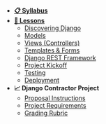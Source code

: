 - **[📋 Syllabus](/README.md)**
- **[📅 Lessons](/README.md?id=schedule)**
  - [Discovering Django](Lessons/01-Discovering-Django)
  - [Models](Lessons/02-Models)
  - [Views (Controllers)](Lessons/03-Views)
  - [Templates & Forms](Lessons/04-Templates)
  - [Django REST Framework](https://docs.google.com/presentation/d/1dIiOXOVEKkCV4-VHHcd1ALcrLCjcx_Z2WzhakfejgQk/edit#slide=id.g4cf79cf4e3_0_202)
  - [Project Kickoff](Lessons/06-ProjectKickoff)
  - [Testing](Lessons/07-Testing)
  - [Deployment](Lessons/08-Deployment)
- **📈 Django Contractor Project**
  - [Proposal Instructions](/Projects/proposal.md)
  - [Project Requirements](/Projects/requirements.md)
  - [Grading Rubric](/Projects/rubric.md)

